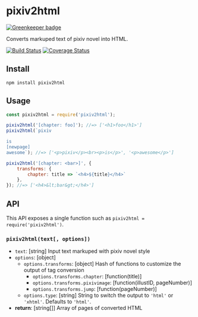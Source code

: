 pixiv2html
==========

[![Greenkeeper badge](https://badges.greenkeeper.io/hakatashi/pixiv2html.svg)](https://greenkeeper.io/)

Converts markuped text of pixiv novel into HTML.

[![Build Status][travis-image]][travis-url]
[![Coverage Status][coveralls-image]][coveralls-url]

[travis-image]: https://travis-ci.org/hakatashi/pixiv2html.svg?branch=master
[travis-url]: https://travis-ci.org/hakatashi/pixiv2html
[coveralls-image]: https://coveralls.io/repos/github/hakatashi/pixiv2html/badge.svg?branch=master
[coveralls-url]: https://coveralls.io/github/hakatashi/pixiv2html?branch=master

## Install

    npm install pixiv2html

## Usage

```js
const pixiv2html = require('pixiv2html');

pixiv2html('[chapter: foo]'); //=> ['<h1>foo</h1>']
pixiv2html(`pixiv

is
[newpage]
awesome`); //=> ['<p>pixiv</p><br><p>is</p>', '<p>awesome</p>']

pixiv2html('[chapter: <bar>]', {
    transforms: {
        chapter: title => `<h4>${title}</h4>`
    },
}); //=> ['<h4>&lt;bar&gt;</h4>']
```

## API

This API exposes a single function such as `pixiv2html = require('pixiv2html')`.

### `pixiv2html(text[, options])`

* `text`: [string] Input text markuped with pixiv novel style
* `options`: [object]
    * `options.transforms`: [object] Hash of functions to customize the output of tag conversion
        * `options.transforms.chapter`: [function(title)]
        * `options.transforms.pixivimage`: [function(illustID, pageNumber)]
        * `options.transforms.jump`: [function(pageNumber)]
    * `options.type`: [string] String to switch the output to `'html'` or `'xhtml'`. Defaults to `'html'`.
* **return**: [string[]] Array of pages of converted HTML
